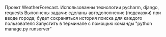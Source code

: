 Проект WeatherForecast.
Использованны технологии pycharm, django, requests
Выполнены задачи:
    сделаны автодополнение (подсказки) при вводе города;
    будет сохраняться история поиска для каждого пользователя
Запустить в терминале с помощью команды "python manage.py runserver"
